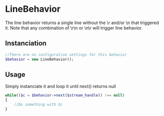 LineBehavior
============
The line behavior returns a single line without the \r and/or \n that triggered it. Note that any combination of \r\n or \n\r will trigger line behavior.

Instanciation
-------------
```PHP
//There are no configuration settings for this behavior
$behavior = new LineBehavior();
```

Usage
-----
Simply instanciate it and loop it until next() returns null
```PHP
while(($c = $behavior->next($stream_handle)) !== null)
{
	//Do something with $c
}
```